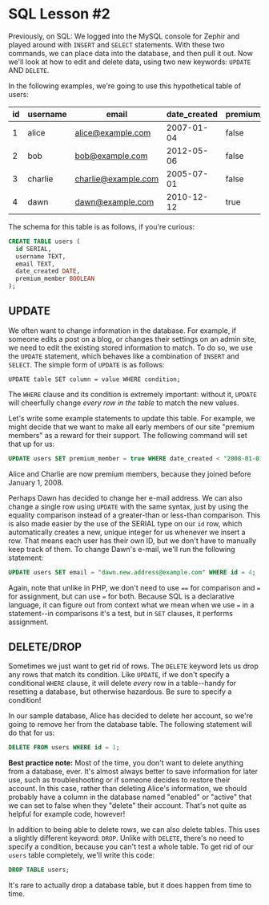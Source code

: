 SQL Lesson #2
=============

Previously, on SQL: We logged into the MySQL console for Zephir and played around with `INSERT` and `SELECT` statements. With these two commands, we can place data into the database, and then pull it out. Now we'll look at how to edit and delete data, using two new keywords: `UPDATE` AND `DELETE`.

In the following examples, we're going to use this hypothetical table of users:

id | username | email | date_created | premium_member
---|----------|-------|--------------|---------------
1 | alice | alice@example.com | 2007-01-04 | false
2 | bob | bob@example.com | 2012-05-06 | false
3 | charlie | charlie@example.com | 2005-07-01 | false
4 | dawn | dawn@example.com | 2010-12-12 | true

The schema for this table is as follows, if you're curious:

```sql
CREATE TABLE users (
  id SERIAL,
  username TEXT,
  email TEXT,
  date_created DATE,
  premium_member BOOLEAN
);
```

UPDATE
------

We often want to change information in the database. For example, if someone edits a post on a blog, or changes their settings on an admin site, we need to edit the existing stored information to match. To do so, we use the `UPDATE` statement, which behaves like a combination of `INSERT` and `SELECT`. The simple form of `UPDATE` is as follows:

```
UPDATE table SET column = value WHERE condition;
```

The `WHERE` clause and its condition is extremely important: without it, `UPDATE` will cheerfully change _every row in the table_ to match the new values.

Let's write some example statements to update this table. For example, we might decide that we want to make all early members of our site "premium members" as a reward for their support. The following command will set that up for us:

```sql
UPDATE users SET premium_member = true WHERE date_created < "2008-01-01";
```

Alice and Charlie are now premium members, because they joined before January 1, 2008.

Perhaps Dawn has decided to change her e-mail address. We can also change a single row using `UPDATE` with the same syntax, just by using the equality comparison instead of a greater-than or less-than comparison. This is also made easier by the use of the SERIAL type on our `id` row, which automatically creates a new, unique integer for us whenever we insert a row. That means each user has their own ID, but we don't have to manually keep track of them. To change Dawn's e-mail, we'll run the following statement:

```sql
UPDATE users SET email = "dawn.new.address@example.com" WHERE id = 4;
```

Again, note that unlike in PHP, we don't need to use `==` for comparison and `=` for assignment, but can use `=` for both. Because SQL is a declarative language, it can figure out from context what we mean when we use `=` in a statement--in comparisons it's a test, but in `SET` clauses, it performs assignment.

DELETE/DROP
-----------

Sometimes we just want to get rid of rows. The `DELETE` keyword lets us drop any rows that match its condition. Like `UPDATE`, if we don't specify a conditional `WHERE` clause, it will delete _every_ row in a table--handy for resetting a database, but otherwise hazardous. Be sure to specify a condition!

In our sample database, Alice has decided to delete her account, so we're going to remove her from the database table. The following statement will do that for us:

```sql
DELETE FROM users WHERE id = 1;
```

**Best practice note:** Most of the time, you don't want to delete anything from a database, ever. It's almost always better to save information for later use, such as troubleshooting or if someone decides to restore their account. In this case, rather than deleting Alice's information, we should probably have a column in the database named "enabled" or "active" that we can set to false when they "delete" their account. That's not quite as helpful for example code, however!

In addition to being able to delete rows, we can also delete tables. This uses a slightly different keyword: `DROP`. Unlike with `DELETE`, there's no need to specify a condition, because you can't test a whole table. To get rid of our `users` table completely, we'll write this code:

```sql
DROP TABLE users;
```

It's rare to actually drop a database table, but it does happen from time to time.


